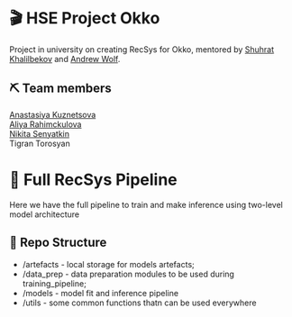 # 🎬 HSE Project Okko
Project in university on creating RecSys for Okko, mentored by <a href="https://github.com/kshurik" target="_blank">Shuhrat Khalilbekov</a> and <a href="https://github.com/5x12" target="_blank">Andrew Wolf</a>.
## ⛏️ Team members
<a href="https://github.com/missukrof" target="_blank">Anastasiya Kuznetsova</a>
<br><a href="https://github.com/aliarahimckulova" target="_blank">Aliya Rahimckulova</a>
<br><a href="https://github.com/PBspacey" target="_blank">Nikita Senyatkin</a>
<br>Tigran Torosyan
# 🔗 Full RecSys Pipeline
Here we have the full pipeline to train and make inference using two-level model architecture
## 📁 Repo Structure
- /artefacts - local storage for models artefacts;
- /data_prep - data preparation modules to be used during training_pipeline;
- /models - model fit and inference pipeline
- /utils - some common functions thatn can be used everywhere
